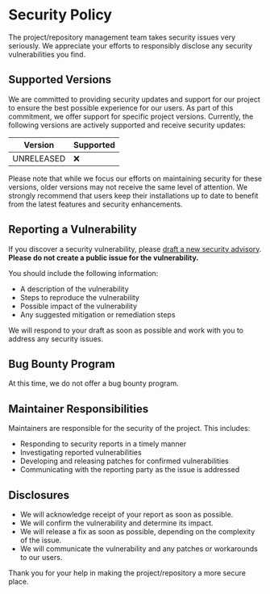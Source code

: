 # Security Policy

The project/repository management team takes security issues very seriously. We appreciate your efforts to responsibly disclose any security vulnerabilities you find.

## Supported Versions

We are committed to providing security updates and support for our project to ensure the best possible experience for our users. 
As part of this commitment, we offer support for specific project versions. Currently, the following versions are actively supported and receive security updates:

| Version      | Supported          |
| ------------ | ------------------ |
| UNRELEASED   | :x:                |

Please note that while we focus our efforts on maintaining security for these versions, older versions may not receive the same level of attention. 
We strongly recommend that users keep their installations up to date to benefit from the latest features and security enhancements.

## Reporting a Vulnerability

If you discover a security vulnerability, please [draft a new security advisory](https://github.com/WehrWolff/vscode-babel/security/advisories/new). <br>
**Please do not create a public issue for the vulnerability.**

You should include the following information:

- A description of the vulnerability
- Steps to reproduce the vulnerability
- Possible impact of the vulnerability
- Any suggested mitigation or remediation steps

We will respond to your draft as soon as possible and work with you to address any security issues.

## Bug Bounty Program

At this time, we do not offer a bug bounty program.

## Maintainer Responsibilities

Maintainers are responsible for the security of the project. This includes:

- Responding to security reports in a timely manner
- Investigating reported vulnerabilities
- Developing and releasing patches for confirmed vulnerabilities
- Communicating with the reporting party as the issue is addressed

## Disclosures

- We will acknowledge receipt of your report as soon as possible.
- We will confirm the vulnerability and determine its impact.
- We will release a fix as soon as possible, depending on the complexity of the issue.
- We will communicate the vulnerability and any patches or workarounds to our users.

Thank you for your help in making the project/repository a more secure place.
